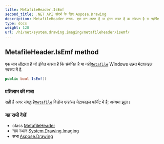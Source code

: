 ```yaml
---
title: MetafileHeader.IsEmf
second_title: .NET API संदर्भ के लिए Aspose.Drawing
description: MetafileHeader तरक. एक मन लटत है ज इंगत करत है क संबंधत है य नहंMetafile Windows उन्नत मेटफ़इल स्वरूप में है.
type: docs
weight: 120
url: /hi/net/system.drawing.imaging/metafileheader/isemf/
---
```

## MetafileHeader.IsEmf method

एक मान लौटाता है जो इंगित करता है कि संबंधित है या नहीं[`Metafile`](../../metafile/) Windows उन्नत मेटाफ़ाइल स्वरूप में है.

```csharp
public bool IsEmf()
```

### प्रतिलाभ की मात्रा

सही है अगर संबद्ध है[`Metafile`](../../metafile/) विंडोज एन्हांस्ड मेटाफाइल फॉर्मेट में है; अन्यथा झूठा।

### यह सभी देखें

* class [MetafileHeader](../)
* नाम स्थान [System.Drawing.Imaging](../../metafileheader/)
* सभा [Aspose.Drawing](../../../)


